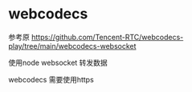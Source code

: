 # webcodecs
参考原 https://github.com/Tencent-RTC/webcodecs-play/tree/main/webcodecs-websocket

使用node websocket 转发数据

webcodecs 需要使用https
